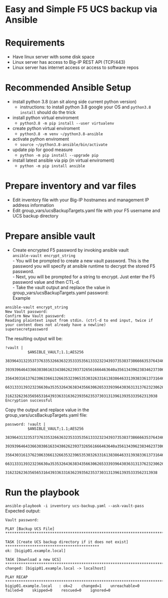 # Easy and Simple F5 UCS backup via Ansible

# Requirements
- Have linux server with some disk space
- Linux server has access to Big-IP REST API (TCP/443)
- Linux server has internet access or access to software repos

# Recommended Ansible Setup
- install python 3.8 (can sit along side current python version)
    - instructions: to install python 3.8 google your OS and `python3.8 install` should do the trick
- install python virtual enviroment
    - `python3.8 -m pip install --user virtualenv` 
- create python virtual enviroment
    - `python3.8 -m venv ~/python3.8-ansible` 
- activate python enviroment
    - `source ~/python3.8-ansible/bin/activate`
- update pip for good measure
    - `python -m pip install --upgrade pip`
- install latest ansible via pip (in virtual enviroment)
    - `python -m pip install ansible`

# Prepare inventory and var files 
- Edit inventory file with your Big-IP hostnames and management IP address information
- Edit group_vars/ucsBackupTargets.yaml file with your F5 username and UCS backup directory

# Prepare ansible vault
- Create encrypted F5 password by invoking ansible vault  
`ansible-vault encrypt_string`  
        - You will be prompted to create a new vault password. This is the password you will specify at ansible runtime to decrypt the stored F5 password.  
        - Next, you will be prompted for a string to encrypt. Just enter the F5 password value and then CTL-d.  
        - Take the vault output and replace the value in group_vars/ucsBackupTargets.yaml password: <value>  
Example
``` 
ansible-vault encrypt_string
New Vault password: 
Confirm New Vault password: 
Reading plaintext input from stdin. (ctrl-d to end input, twice if your content does not already have a newline)
supersecretpassword
```
The resulting output will be:  
``` 
!vault |
          $ANSIBLE_VAULT;1.1;AES256
          38396431323537376335326636323533353561333232343937353837386666353764346264643539
          3939396464336630386163343862623937326561666463640a356134396238346237306235316338
          35643031613762306336613266353239653530326331613838646331393833613731646539626331
          6631333139323236630a353532643638343566306265333939643036313137623230626633326131
          31623262363565653164393363316362393562353730313139613935333562313938
Encryption successful
```
Copy the output and replace value in the group_vars/ucsBackupTargets.yaml file:
```
password: !vault |
          $ANSIBLE_VAULT;1.1;AES256
          38396431323537376335326636323533353561333232343937353837386666353764346264643539
          3939396464336630386163343862623937326561666463640a356134396238346237306235316338
          35643031613762306336613266353239653530326331613838646331393833613731646539626331
          6631333139323236630a353532643638343566306265333939643036313137623230626633326131
          31623262363565653164393363316362393562353730313139613935333562313938
```

# Run the playbook
`ansible-playbook -i inventory ucs-backup.yaml --ask-vault-pass`   
Expected output:  
```
Vault password: 

PLAY [Backup UCS File] ***************************************************************************

TASK [Create UCS backup directory if it does not exist] ******************************************
ok: [bigip01.example.local]

TASK [Download a new UCS] ************************************************************************
changed: [bigip01.example.local -> localhost]

PLAY RECAP ***************************************************************************************
bigip01.example.local   : ok=2    changed=1    unreachable=0    failed=0    skipped=0    rescued=0    ignored=0   
```